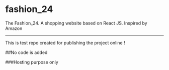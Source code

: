 # fashion_24
The Fashion_24. A shopping website based on React JS. Inspired by Amazon


---------------------------------
This is test repo created for publishing the project online !


##No code is added

###Hosting purpose only
